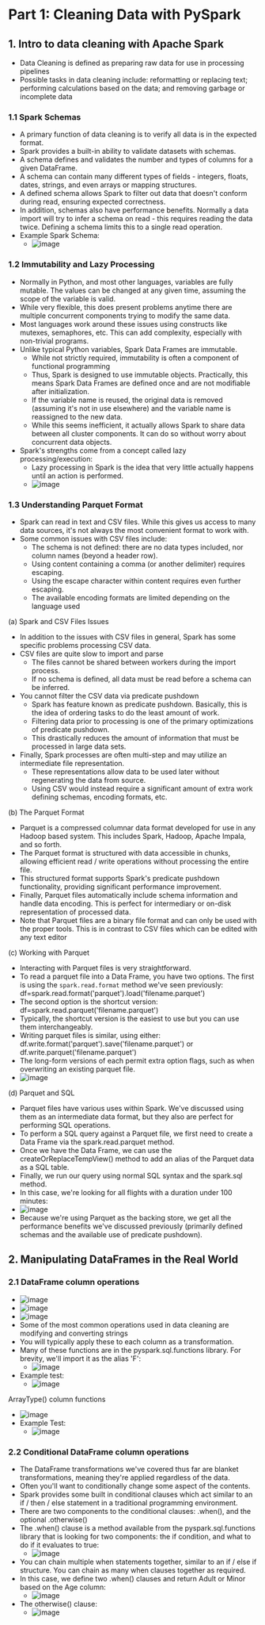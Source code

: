 # Part 1: Cleaning Data with PySpark

## 1. Intro to data cleaning with Apache Spark
* Data Cleaning is defined as preparing raw data for use in processing pipelines
* Possible tasks in data cleaning include: reformatting or replacing text; performing calculations based on the data; and removing garbage or incomplete data

### 1.1 Spark Schemas
* A primary function of data cleaning is to verify all data is in the expected format.
* Spark provides a built-in ability to validate datasets with schemas.
* A schema defines and validates the number and types of columns for a given DataFrame.
* A schema can contain many different types of fields - integers, floats, dates, strings, and even arrays or mapping structures.
* A defined schema allows Spark to filter out data that doesn't conform during read, ensuring expected correctness.
* In addition, schemas also have performance benefits. Normally a data import will try to infer a schema on read - this requires reading the data twice. Defining a schema limits this to a single read operation.
* Example Spark Schema:
   * ![image](https://github.com/IsaacMwendwa/Big-Data-with-PySpark/assets/51324520/649f0b6f-7e91-4cdc-b237-6c8eb6940e3b)

### 1.2 Immutability and Lazy Processing
* Normally in Python, and most other languages, variables are fully mutable. The values can be changed at any given time, assuming the scope of the variable is valid.
* While very flexible, this does present problems anytime there are multiple concurrent components trying to modify the same data.
* Most languages work around these issues using constructs like mutexes, semaphores, etc. This can add complexity, especially with non-trivial programs.
* Unlike typical Python variables, Spark Data Frames are immutable.
  * While not strictly required, immutability is often a component of functional programming
  * Thus, Spark is designed to use immutable objects. Practically, this means Spark Data Frames are defined once and are not modifiable after initialization.
  * If the variable name is reused, the original data is removed (assuming it's not in use elsewhere) and the variable name is reassigned to the new data.
  * While this seems inefficient, it actually allows Spark to share data between all cluster components. It can do so without worry about concurrent data objects.
* Spark's strengths come from a concept called lazy processing/execution:
  * Lazy processing in Spark is the idea that very little actually happens until an action is performed.
  * ![image](https://github.com/IsaacMwendwa/Big-Data-with-PySpark/assets/51324520/dfa7f4d3-3004-4f65-b9c6-c1f39cbea86d)

### 1.3 Understanding Parquet Format
* Spark can read in text and CSV files. While this gives us access to many data sources, it's not always the most convenient format to work with.
* Some common issues with CSV files include:
  * The schema is not defined: there are no data types included, nor column names (beyond a header row).
  * Using content containing a comma (or another delimiter) requires escaping.
  * Using the escape character within content requires even further escaping.
  * The available encoding formats are limited depending on the language used

(a) Spark and CSV Files Issues
* In addition to the issues with CSV files in general, Spark has some specific problems processing CSV data.
* CSV files are quite slow to import and parse
  * The files cannot be shared between workers during the import process.
  * If no schema is defined, all data must be read before a schema can be inferred.
* You cannot filter the CSV data via predicate pushdown
  * Spark has feature known as predicate pushdown. Basically, this is the idea of ordering tasks to do the least amount of work.
  * Filtering data prior to processing is one of the primary optimizations of predicate pushdown.
  * This drastically reduces the amount of information that must be processed in large data sets.
* Finally, Spark processes are often multi-step and may utilize an intermediate file representation.
  * These representations allow data to be used later without regenerating the data from source.
  * Using CSV would instead require a significant amount of extra work defining schemas, encoding formats, etc.

(b) The Parquet Format
* Parquet is a compressed columnar data format developed for use in any Hadoop based system. This includes Spark, Hadoop, Apache Impala, and so forth.
* The Parquet format is structured with data accessible in chunks, allowing efficient read / write operations without processing the entire file.
* This structured format supports Spark's predicate pushdown functionality, providing significant performance improvement.
* Finally, Parquet files automatically include schema information and handle data encoding. This is perfect for intermediary or on-disk representation of processed data.
* Note that Parquet files are a binary file format and can only be used with the proper tools. This is in contrast to CSV files which can be edited with any text editor

(c) Working with Parquet 
* Interacting with Parquet files is very straightforward.
* To read a parquet file into a Data Frame, you have two options. The first is using the `spark.read.format` method we've seen previously: df=spark.read.format('parquet').load('filename.parquet')
* The second option is the shortcut version: df=spark.read.parquet('filename.parquet')
* Typically, the shortcut version is the easiest to use but you can use them interchangeably.
* Writing parquet files is similar, using either: df.write.format('parquet').save('filename.parquet') or df.write.parquet('filename.parquet')
* The long-form versions of each permit extra option flags, such as when overwriting an existing parquet file.
* ![image](https://github.com/IsaacMwendwa/Big-Data-with-PySpark/assets/51324520/08095fa6-7198-4be0-9d7e-839f2b31093c)

(d) Parquet and SQL
* Parquet files have various uses within Spark. We've discussed using them as an intermediate data format, but they also are perfect for performing SQL operations.
* To perform a SQL query against a Parquet file, we first need to create a Data Frame via the spark.read.parquet method.
* Once we have the Data Frame, we can use the createOrReplaceTempView() method to add an alias of the Parquet data as a SQL table.
* Finally, we run our query using normal SQL syntax and the spark.sql method.
* In this case, we're looking for all flights with a duration under 100 minutes:
* ![image](https://github.com/IsaacMwendwa/Big-Data-with-PySpark/assets/51324520/5e6b7ac5-ea7c-4afe-a1a8-1fe81f147eed)
* Because we're using Parquet as the backing store, we get all the performance benefits we've discussed previously (primarily defined schemas and the available use of predicate pushdown).


## 2. Manipulating DataFrames in the Real World

### 2.1 DataFrame column operations
* ![image](https://github.com/IsaacMwendwa/Big-Data-with-PySpark/assets/51324520/fdc4f209-0920-4f6f-89f8-fb93ef7bc0df)
* ![image](https://github.com/IsaacMwendwa/Big-Data-with-PySpark/assets/51324520/79d44e93-c3f8-4d5d-9282-3f1ba461644c)
* ![image](https://github.com/IsaacMwendwa/Big-Data-with-PySpark/assets/51324520/ddc8955b-1e29-41b0-9ce3-036aa7a040d1)
* Some of the most common operations used in data cleaning are modifying and converting strings
* You will typically apply these to each column as a transformation.
* Many of these functions are in the pyspark.sql.functions library. For brevity, we'll import it as the alias 'F':
  * ![image](https://github.com/IsaacMwendwa/Big-Data-with-PySpark/assets/51324520/265c2ac2-90a7-44f4-a8a7-7fac8cec773d)
* Example test:
  * ![image](https://github.com/IsaacMwendwa/Big-Data-with-PySpark/assets/51324520/4c743a3e-3098-4317-948f-a0c5ffbec79d)

ArrayType() column functions
* ![image](https://github.com/IsaacMwendwa/Big-Data-with-PySpark/assets/51324520/9f95ea8a-847f-4f5c-9442-ebad7d44f067)
* Example Test:
  * ![image](https://github.com/IsaacMwendwa/Big-Data-with-PySpark/assets/51324520/f791d959-0dfe-45b8-831d-92dfc8bcb45d)

### 2.2 Conditional DataFrame column operations
* The DataFrame transformations we've covered thus far are blanket transformations, meaning they're applied regardless of the data.
* Often you'll want to conditionally change some aspect of the contents.
* Spark provides some built in conditional clauses which act similar to an if / then / else statement in a traditional programming environment.
* There are two components to the conditional clauses: .when(), and the optional .otherwise()
* The .when() clause is a method available from the pyspark.sql.functions library that is looking for two components: the if condition, and what to do if it evaluates to true:
  * ![image](https://github.com/IsaacMwendwa/Big-Data-with-PySpark/assets/51324520/80f26645-6246-4251-8c83-49e0ac1bd09d)
* You can chain multiple when statements together, similar to an if / else if structure. You can chain as many when clauses together as required.
* In this case, we define two .when() clauses and return Adult or Minor based on the Age column:
  * ![image](https://github.com/IsaacMwendwa/Big-Data-with-PySpark/assets/51324520/810ef2c3-0a0f-4ceb-8e7e-18ba9fd9705e)
* The otherwise() clause:
  * ![image](https://github.com/IsaacMwendwa/Big-Data-with-PySpark/assets/51324520/d651d52a-ee25-4fb0-9548-7a362d21eac3)








